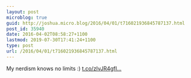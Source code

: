 ```yaml
---
layout: post
microblog: true
guid: http://joshua.micro.blog/2016/04/01/t716021936845787137.html
post_id: 35940
date: 2016-04-02T08:58:27+1100
lastmod: 2019-07-30T17:41:24+1100
type: post
url: /2016/04/01/t716021936845787137.html
---
```

My nerdism knows no limits :) [t.co/zIvJR4gfI...](https://t.co/zIvJR4gfIP)
